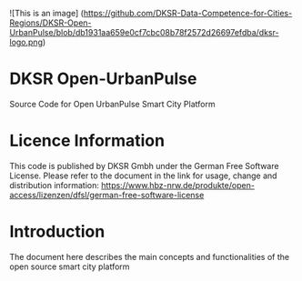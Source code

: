 ![This is an image] (https://github.com/DKSR-Data-Competence-for-Cities-Regions/DKSR-Open-UrbanPulse/blob/db1931aa659e0cf7cbc08b78f2572d26697efdba/dksr-logo.png)
# DKSR Open-UrbanPulse
Source Code for Open UrbanPulse Smart City Platform

# Licence Information
This code is published by DKSR Gmbh under the German Free Software License. Please refer to the document in the link for usage, change and distribution information:
https://www.hbz-nrw.de/produkte/open-access/lizenzen/dfsl/german-free-software-license

# Introduction
The document here describes the main concepts and functionalities of the open source smart city platform 
